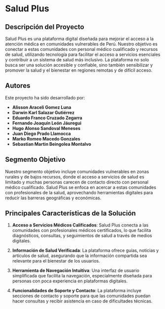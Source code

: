 # Salud Plus

## Descripción del Proyecto

Salud Plus es una plataforma digital diseñada para mejorar el acceso a la atención médica en comunidades vulnerables de Perú. Nuestro objetivo es conectar a estas comunidades con personal médico cualificado y recursos de salud, utilizando tecnología para facilitar el acceso a servicios esenciales y contribuir a un sistema de salud más inclusivo. La plataforma no solo busca ser una solución accesible y confiable, sino también sensibilizar y promover la salud y el bienestar en regiones remotas y de difícil acceso.

## Autores

Este proyecto ha sido desarrollado por:

- **Alisson Araceli Gomez Luna**
- **Darwin Karl Salazar Gutiérrez**
- **Eduardo Franco Cruzado Zegarra**
- **Fernando Joaquín León Jáuregui**
- **Hugo Alonso Sandoval Meneses**
- **Juan Diego Prado Llamocca**
- **Marko Romeo Macedo Gonzales**
- **Sebastian Martin Beingolea Montalvo**

## Segmento Objetivo

Nuestro segmento objetivo incluye comunidades vulnerables en zonas rurales y de bajos recursos, donde el acceso a servicios de salud es limitado y muchas personas carecen de contacto directo con personal médico cualificado. Salud Plus se enfoca en acercar a estas comunidades con profesionales de la salud, aprovechando herramientas digitales para reducir las barreras geográficas y económicas.

## Principales Características de la Solución

1. **Acceso a Servicios Médicos Calificados**: Salud Plus conecta a las comunidades con profesionales médicos certificados, lo que facilita diagnósticos, consultas, y seguimientos de salud a través de medios digitales.

2. **Información de Salud Verificada**: La plataforma ofrece guías, noticias y artículos de salud, asegurando que la información compartida sea relevante para el bienestar de los usuarios.

3. **Herramienta de Navegación Intuitiva**: Una interfaz de usuario simplificada que facilita la navegación, especialmente diseñada para personas con poca experiencia en plataformas digitales.

4. **Funcionalidades de Soporte y Contacto**: La plataforma incluye secciones de contacto y soporte para que las comunidades puedan hacer consultas y recibir asistencia en caso de dificultades técnicas.


